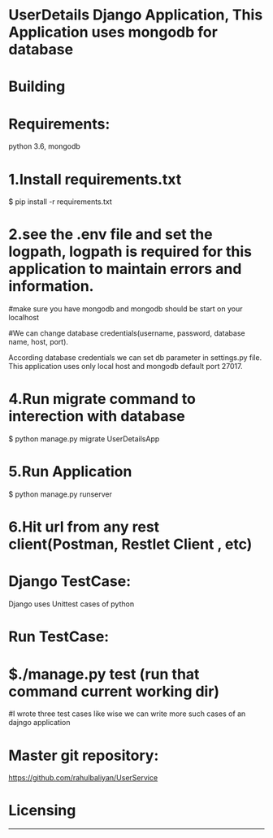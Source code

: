 UserDetails Django Application, This Application uses mongodb for database
====

Building
=========

Requirements:
======================
python 3.6, mongodb

1.Install requirements.txt
===================
$ pip install -r requirements.txt

2.see the .env file and set the logpath, logpath is required for this application to maintain errors and information.
======

#make sure you have mongodb and mongodb should be start on your localhost

#We can change database credentials(username, password, database name, host, port).

According database credentials we can set db parameter in settings.py file.
This application uses only local host and mongodb default port 27017.


4.Run migrate command to interection with database
=
$ python manage.py migrate UserDetailsApp

5.Run Application
=
$ python manage.py runserver

6.Hit url from any rest client(Postman, Restlet Client , etc)
=


Django TestCase:
=================
Django uses Unittest cases of python


Run TestCase:
==============

$./manage.py test (run that command current working dir)
=

#I wrote three test cases like wise we can write more such cases of an dajngo application

Master git repository:
======================
https://github.com/rahulbaliyan/UserService

Licensing
========
*****

